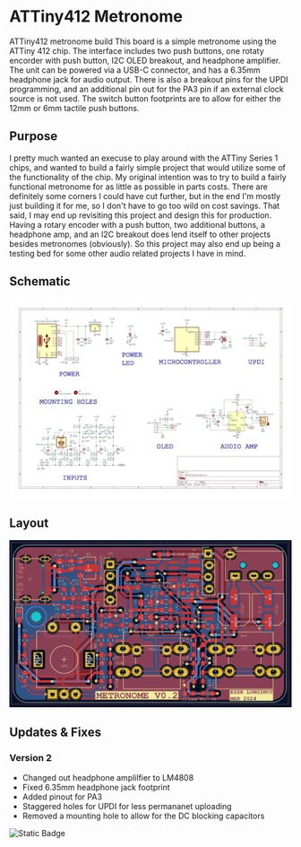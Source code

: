 # ATTiny412 Metronome
ATTiny412 metronome build
This board is a simple metronome using the ATTiny 412 chip.  The interface includes two push buttons, one rotaty encorder with push button, I2C OLED breakout, and headphone amplifier.  The unit can be powered via a USB-C connector, and has a 6.35mm headphone jack for audio output.
There is also a breakout pins for the UPDI programming, and an additional pin out for the PA3 pin if an external clock source is not used.
The switch button footprints are to allow for either the 12mm or 6mm tactile push buttons.

## Purpose
I pretty much wanted an execuse to play around with the ATTiny Series 1 chips, and wanted to build a fairly simple project that would utilize some of the functionality of the chip.  My original intention was to try to build a fairly functional metronome for as little as possible in parts costs.  There are definitely some corners I could have cut further, but in the end I'm mostly just building it for me, so I don't have to go too wild on cost savings.  That said, I may end up revisiting this project and design this for production.  
Having a rotary encoder with a push button, two additional buttons, a headphone amp, and an I2C breakout does lend itself to other projects besides metronomes (obviously).  So this project may also end up being a testing bed for some other audio related projects I have in mind.

## Schematic
![Metronome Schematic](hardware/metronome/metronome_schematic_v02.jpg)

## Layout
![Metronome Layout](hardware/metronome/ATTiny412_Metronome_Layout_V02.png)

## Updates & Fixes
### Version 2
* Changed out headphone amplilfier to LM4808
* Fixed 6.35mm headphone jack footprint
* Added pinout for PA3
* Staggered holes for UPDI for less permananet uploading
* Removed a mounting hole to allow for the DC blocking capacitors

![Static Badge](https://img.shields.io/badge/series_1-avr-brightgreen)
